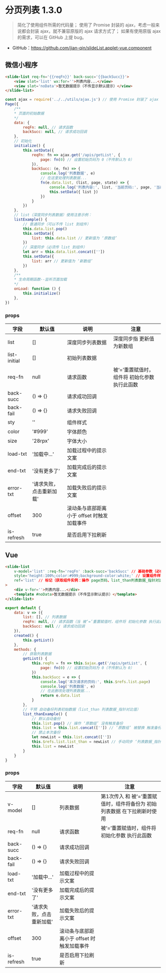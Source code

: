 # 分页列表 1.3.0

> 简化了使用组件所需的代码量；
使用了 Promise 封装的 ajax，考虑一般来说都会封装 ajax，就不兼容原版的 ajax 请求方式了；
如果有使用原版 ajax 的需求，可以在 GitHub 上提 bug。

- GitHub：<https://github.com/jian-qin/slideList.applet-vue.component>



## 微信小程序

```html
<slide-list req-fn='{{reqFn}}' back-succ='{{backSucc}}'>
    <view slot='list' wx:for=''>列表内容...</view>
    <view slot='noData'>暂无数据提示（不传显示默认提示）</view>
</slide-list>
```

```javascript
const ajax = require('../../utils/ajax.js') // 使用 Promise 封装了 ajax 方法
Page({
    /**
    * 页面的初始数据
    */
    data: {
        reqFn: null, // 请求函数
        backSucc: null, // 请求成功回调
    },
    // 初始化
    initialize() {
        this.setData({
            reqFn: fn => ajax.get('/apis/getList', {
                page: fn(0) // 设置初始页码为 0（不传默认为 0）
            }),
            backSucc: (e, fn) => {
                console.log('列表数据', e)
                // 在这里处理列表数据...
                fn(e.data.list, (list, page, state) => {
                    console.log('列表内容:', list, '当前页码:', page, '当前加载状态:', state)
                    this.setData({ list })
                })
            }
        })
    },
    // list（深度同步列表数据）使用注意示例：
    listExample() {
        // 普通同步（可以不传 list 到组件）
        this.data.list.pop()
        this.setData({
            list: this.data.list // 更新值为 ‘原数组’
        })
        // 深度同步（必须传 list 到组件）
        let arr = this.data.list.concat([''])
        this.setData({
            list: arr // 更新值为 ‘新数组’
        })
    },
    /**
    * 生命周期函数--监听页面加载
    */
    onLoad: function () {
        this.initialize()
    },
})
```

### props

| 字段 | 默认值 | 说明 | 注意 |
| - | - | - | - |
| list | [] | 深度同步列表数据 | 深度同步指 更新值为新数组 |
| list-initial | [] | 初始列表数据 |
| req-fn | null | 请求函数 | 被‘=’重置赋值时，组件将 初始化参数 执行此函数 |
| back-succ | () => {} | 请求成功回调 |
| back-fail | () => {} | 请求失败回调 |
| sty | '' | 组件样式 |
| color | '#999' | 字体颜色 |
| size | '28rpx' | 字体大小 |
| load-txt | '加载中...' | 加载过程中的提示文案 |
| end-txt | '没有更多了' | 加载完成后的提示文案 |
| error-txt | '请求失败，点击重新加载' | 加载失败后的提示文案 |
| offset | 300 | 滚动条与底部距离小于 offset 时触发加载事件 |
| is-refresh | true | 是否启用下拉刷新 |



## Vue

```html
<slide-list 
    v-model='list' :req-fn='reqFn' :back-succ='backSucc' // 基础参数（必传）
    style='height:100%;color:#999;background-color:white;' // 设置组件样式（默认 高100% 文字颜色#999）
    ref='list' // 标记（获取组件实例：操作 page页码、list_than列表数据_指针对比值）
>
    <div v-for=''>列表内容...</div>
    <template #noData>暂无数据提示（不传显示默认提示）</template>
</slide-list>
```

```javascript
export default {
    data: v => ({
        list: [], // 列表数据
        reqFn: null, // 请求函数（当 被‘=’重置赋值时，组件将 初始化参数 执行此函数）
        backSucc: null // 请求成功回调
    }),
    created() {
        this.getList()
    },
    methods: {
        // 获取列表数据
        getList() {
            this.reqFn = fn => this.$ajax.get('/apis/getList', {
                page: fn(0) // 设置初始页码为 0（不传默认为 0）
            })
            this.backSucc = e => {
                console.log('本次请求的页码:', this.$refs.list.page)
                console.log('列表数据', e)
                // 在此删改处理列表数据...
                return e.data.list
            }
        },
        // 干预 自动备份列表初始数据（list_than 列表数据_指针对比值）
        list_thanExample() {
            // 默认自动备份
            this.list.pop() // 操作 ‘原数组’ 没有触发备份
            this.list = this.list.concat(['']) // ‘原数组’ 被替换 触发备份
            // 禁止本次备份
            let newList = this.list.concat([''])
            this.$refs.list.list_than = newList // 手动同步 ‘列表数据_指针对比值’ 使本次备份失效
            this.list = newList
        }
    }
}
```

### props

| 字段 | 默认值 | 说明 | 注意 |
| - | - | - | - |
| v-model | [] | 列表数据 | 第1次传入 和 被‘=’重置赋值时，组件将备份为 初始列表数据 在下拉刷新时使用 |
| req-fn | null | 请求函数 | 被‘=’重置赋值时，组件将 初始化参数 执行此函数 |
| back-succ | () => {} | 请求成功回调 |
| back-fail | () => {} | 请求失败回调 |
| load-txt | '加载中...' | 加载过程中的提示文案 |
| end-txt | '没有更多了' | 加载完成后的提示文案 |
| error-txt | '请求失败，点击重新加载' | 加载失败后的提示文案 |
| offset | 300 | 滚动条与底部距离小于 offset 时触发加载事件 |
| is-refresh | true | 是否启用下拉刷新 |
